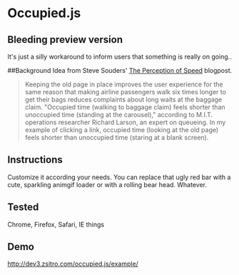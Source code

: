 Occupied.js
=========

## Bleeding preview version
It's just a silly workaround to inform users that something is really on going..

##Background
Idea from Steve Souders' [The Perception of Speed](http://www.stevesouders.com/blog/2012/12/03/the-perception-of-speed/?sleep=5) blogpost.
> Keeping the old page in place improves the user experience for the same reason that making airline passengers walk six times longer to get their bags reduces complaints about long waits at the baggage claim. "Occupied time (walking to baggage claim) feels shorter than unoccupied time (standing at the carousel)," according to M.I.T. operations researcher Richard Larson, an expert on queueing. In my example of clicking a link, occupied  time (looking at the old page) feels shorter than unoccupied time (staring at a blank screen).


## Instructions
Customize it according your needs.
You can replace that ugly red bar with a cute, sparkling animgif loader or with a rolling bear head. Whatever.

## Tested
Chrome, Firefox, Safari, IE things

## Demo
http://dev3.zsitro.com/occupied.js/example/
